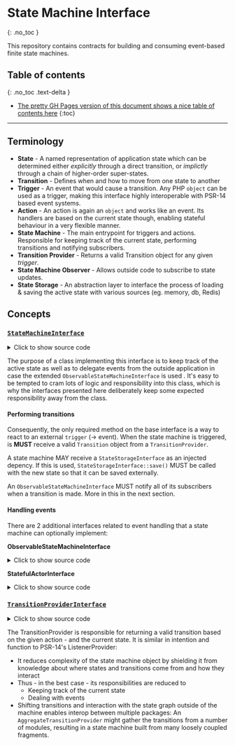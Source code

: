 # State Machine Interface
{: .no_toc }

This repository contains contracts for building and consuming event-based finite state machines.
## Table of contents
{: .no_toc .text-delta }
* [The pretty GH Pages version of this document shows a nice table of contents here](https://noemphp.github.io/state-machine-interface/)
{:toc}
* * *

## Terminology

* **State** - A named representation of application state which can be determined either *explicitly* through a direct transition, or *implictly* through a chain of higher-order super-states.
* **Transition** - Defines when and how to move from one state to another
* **Trigger** - An event that would cause a transition. Any PHP `object` can be used as a trigger, making this interface highly interoperable with PSR-14 based event systems.
* **Action** - An action is again an `object` and works like an event. Its handlers are based on the current state though, enabling stateful behaviour in a very flexible manner. 
* **State Machine** - The main entrypoint for triggers and actions. Responsible for keeping track of the current state, performing transitions and notifying subscribers.
* **Transition Provider** - Returns a valid Transition object for any given *trigger*.
* **State Machine Observer** - Allows outside code to subscribe to state updates.
* **State Storage** - An abstraction layer to interface the process of loading & saving the active state with various sources (eg. memory, db, Redis)

## Concepts

### [`StateMachineInterface`](https://github.com/NoemPHP/state-machine-interface/blob/master/src/StateMachineInterface.php)
<details>
  <summary>Click to show source code</summary>


```php:src/StateMachineInterface.php
<?php

declare(strict_types=1);

namespace Noem\State;

use Noem\State\Transition\TransitionInterface;

interface StateMachineInterface
{

    /**
     * Implementing methods MUST receive a TransitionInterface object from a TransitionProviderInterface.
     * If a transition object is returned, its target state MUST be transitioned to.
     * @see TransitionInterface::target()
     * @param object $payload
     * @return StateMachineInterface
     */
    public function trigger(object $payload): self;
}

```

</details>


The purpose of a class implementing this interface is to keep track of the active state as well as to delegate events from the outside application in case the extended `ObservableStateMachineInterface` is used . It's easy to be tempted to cram lots of logic and responsibility into this class, which is why the interfaces presented here deliberately keep some expected responsibility away from the class. 

#### Performing transitions

Consequently, the only required method on the base interface is a way to react to an external `trigger` (-> event). When the state machine is triggered, is **MUST** receive a valid `Transition` object from a `TransitionProvider`. 

A state machine MAY receive a `StateStorageInterface` as an injected depency. If this is used, `StateStorageInterface::save()` MUST be called with the new state so that it can be saved externally.

An `ObservableStateMachineInterface` MUST notify all of its subscribers when a transition is made. More in this in the next section.

#### Handling events

There are 2 additional interfaces related to event handling that a state machine can optionally implement:

**ObservableStateMachineInterface**

<details>
  <summary>Click to show source code</summary>


```php:src/ObservableStateMachineInterface.php
<?php

namespace Noem\State;

use Noem\State\StatefulActorInterface;
use Noem\State\Observer\ActionObserver;
use Noem\State\Observer\EnterStateObserver;
use Noem\State\Observer\ExitStateObserver;
use Noem\State\Observer\StateMachineObserver;

/**
 * The contract of a state machine implementation that is able to notify outside code of state changes.
 *
 * The machine's current state is an implicit observer. That means that a StateInterface MAY implement
 * one of the observer interfaces as well. When transitioning,
 * this MUST be checked and the state object needs to be notified as needed
 *
 */
interface ObservableStateMachineInterface extends StateMachineInterface
{

    /**
     * Adds an observer to the stack.
     * When a state machine exits a state, all ExitStateObservers MUST be notified.
     * When a new state is entered, all EnterStateObservers MUST be notified
     * When a state action is triggered (on implementors of StatefulActorInterface),
     * all ActionObservers MUST be notified
     *
     * @see EnterStateObserver
     * @see ExitStateObserver
     * @see ActionObserver
     * @see StatefulActorInterface
     *
     * @param StateMachineObserver $observer
     *
     * @return self
     */
    public function attach(StateMachineObserver $observer): ObservableStateMachineInterface;

    /**
     * Removes an observer from the stack.
     * The observer MUST no longer be notified of state changes
     *
     * @param StateMachineObserver $observer
     *
     * @return ObservableStateMachineInterface
     */
    public function detach(StateMachineObserver $observer): ObservableStateMachineInterface;
}
```
</details>


**StatefulActorInterface**

<details>
  <summary>Click to show source code</summary>


```php:src/StatefulActorInterface.php
<?php

namespace Noem\State;

interface StatefulActorInterface
{

    /**
     * Carry out an action corresponding to the given payload object
     *
     * @param object $payload Arbitrary data relevant for the desired action.
     *
     * @return object The payload object - modified by the implementing method if applicable
     */
    public function action(object $payload): object;
}
```
</details>


### [`TransitionProviderInterface`](https://github.com/NoemPHP/state-machine-interface/blob/master/src/StateMachineInterface.php)
<details>
  <summary>Click to show source code</summary>


```php:src/Transition/TransitionProviderInterface.php
<?php

namespace Noem\State\Transition;

use Noem\State\StateInterface;

interface TransitionProviderInterface
{

    /**
     * Return a Transition object that matches the given state and trigger
     *
     * @param StateInterface $state For comparing the source state against
     * @param object $trigger For evaluating whether the transition is enabled
     *
     * @return TransitionInterface|null
     */
    public function getTransitionForTrigger(StateInterface $state, object $trigger): ?TransitionInterface;
}
```
</details>


The TransitionProvider is responsible for returning a valid transition based on the given action - and the current state. It is similar in intention and function to PSR-14's ListenerProvider:
* It reduces complexity of the state machine object by shielding it from knowledge about where states and transitions come from and how they interact
* Thus - in the best case - its responsibilities are reduced to
  - Keeping track of the current state
  - Dealing with events 
* Shifting transitions and interaction with the state graph outside of the machine enables interop between multiple packages: An `AggregateTransitionProvider` might gather the transitions from a number of modules, resulting in a state machine built from many loosely coupled fragments.
